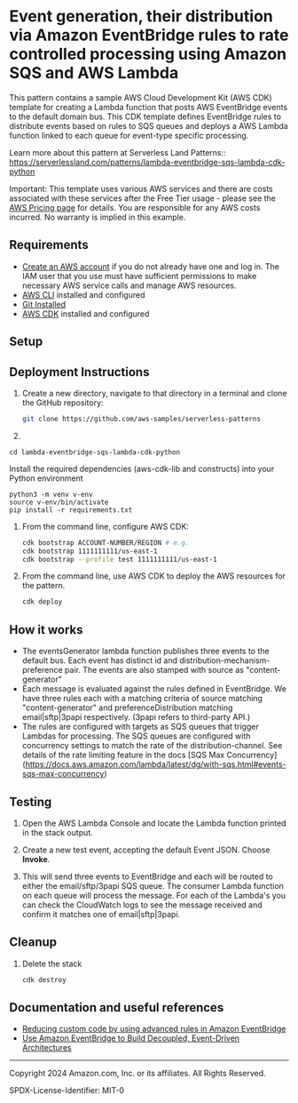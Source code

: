 # Event generation, their distribution via Amazon EventBridge rules to rate controlled processing using Amazon SQS and AWS Lambda

This pattern contains a sample AWS Cloud Development Kit (AWS CDK) template for creating a Lambda function that posts AWS EventBridge events to the default domain bus. This CDK template defines EventBridge rules to distribute events based on rules to SQS queues and deploys a AWS Lambda function linked to each queue for event-type specific processing.

Learn more about this pattern at Serverless Land Patterns:: https://serverlessland.com/patterns/lambda-eventbridge-sqs-lambda-cdk-python

Important: This template uses various AWS services and there are costs associated with these services after the Free Tier usage - please see the [AWS Pricing page](https://aws.amazon.com/pricing/) for details. You are responsible for any AWS costs incurred. No warranty is implied in this example.

## Requirements

- [Create an AWS account](https://portal.aws.amazon.com/gp/aws/developer/registration/index.html) if you do not already have one and log in. The IAM user that you use must have sufficient permissions to make necessary AWS service calls and manage AWS resources.
- [AWS CLI](https://docs.aws.amazon.com/cli/latest/userguide/install-cliv2.html) installed and configured
- [Git Installed](https://git-scm.com/book/en/v2/Getting-Started-Installing-Git)
- [AWS CDK](https://docs.aws.amazon.com/cdk/latest/guide/cli.html) installed and configured

## Setup


## Deployment Instructions

1. Create a new directory, navigate to that directory in a terminal and clone the GitHub repository:
   ```bash
   git clone https://github.com/aws-samples/serverless-patterns
   ```

1. 
```
cd lambda-eventbridge-sqs-lambda-cdk-python
```

Install the required dependencies (aws-cdk-lib and constructs) into your Python environment 
```
python3 -m venv v-env
source v-env/bin/activate
pip install -r requirements.txt
```

1. From the command line, configure AWS CDK:
   ```bash
   cdk bootstrap ACCOUNT-NUMBER/REGION # e.g.
   cdk bootstrap 1111111111/us-east-1
   cdk bootstrap --profile test 1111111111/us-east-1
   ```
1. From the command line, use AWS CDK to deploy the AWS resources for the pattern.
   ```bash
   cdk deploy
   ```


## How it works

- The eventsGenerator lambda function publishes three events to the default bus. Each event has distinct id and distribution-mechanism-preference pair. The events are also stamped with source as "content-generator"
- Each message is evaluated against the rules defined in EventBridge. We have three rules each with a matching criteria of source matching "content-generator" and preferenceDistribution matching email|sftp|3papi respectively. (3papi refers to third-party API.)
- The rules are configured with targets as SQS queues that trigger Lambdas for processing. The SQS queues are configured with concurrency settings to match the rate of the distribution-channel. See details of the rate limiting feature in the docs [SQS Max Concurrency] (https://docs.aws.amazon.com/lambda/latest/dg/with-sqs.html#events-sqs-max-concurrency)


## Testing

1. Open the AWS Lambda Console and locate the Lambda function printed in the stack output.
1. Create a new test event, accepting the default Event JSON. Choose **Invoke**.

1. This will send three events to EventBridge and each will be routed to either the email/sftp/3papi SQS queue. The consumer Lambda function on each queue will process the message. For each of the Lambda's you can check the CloudWatch logs to see the message received and confirm it matches one of email|sftp|3papi.



## Cleanup

1. Delete the stack
   ```bash
   cdk destroy
   ```


## Documentation and useful references
- [Reducing custom code by using advanced rules in Amazon EventBridge](https://aws.amazon.com/blogs/compute/reducing-custom-code-by-using-advanced-rules-in-amazon-eventbridge/)
- [Use Amazon EventBridge to Build Decoupled, Event-Driven Architectures](https://serverlessland.com/learn/eventbridge/)

----
Copyright 2024 Amazon.com, Inc. or its affiliates. All Rights Reserved.

SPDX-License-Identifier: MIT-0